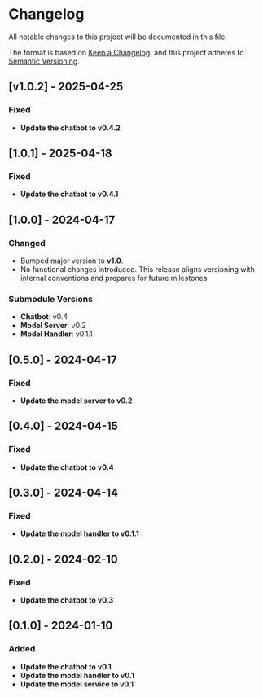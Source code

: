 # Changelog

All notable changes to this project will be documented in this file.

The format is based on [Keep a Changelog](https://keepachangelog.com/en/1.1.0/),
and this project adheres to [Semantic Versioning](https://semver.org/spec/v2.0.0.html).

## [v1.0.2] - 2025-04-25

### Fixed

- **Update the chatbot to v0.4.2**



## [1.0.1] - 2025-04-18

### Fixed

- **Update the chatbot to v0.4.1**


## [1.0.0] - 2024-04-17

### Changed
- Bumped major version to **v1.0**.
- No functional changes introduced. This release aligns versioning with internal conventions and prepares for future milestones.

### Submodule Versions
- **Chatbot**: v0.4
- **Model Server**: v0.2
- **Model Handler**: v0.1.1


## [0.5.0] - 2024-04-17

### Fixed

- **Update the model server to v0.2**


## [0.4.0] - 2024-04-15

### Fixed

- **Update the chatbot to v0.4**


## [0.3.0] - 2024-04-14

### Fixed

- **Update the model handler to v0.1.1**


## [0.2.0] - 2024-02-10

### Fixed

- **Update the chatbot to v0.3**


## [0.1.0] - 2024-01-10

### Added

- **Update the chatbot to v0.1**
- **Update the model handler to v0.1**
- **Update the model service to v0.1**




